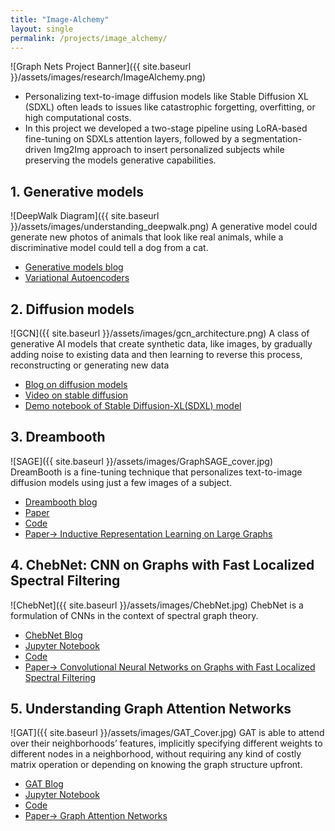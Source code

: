 ```yaml
---
title: "Image-Alchemy"
layout: single
permalink: /projects/image_alchemy/
---
```

![Graph Nets Project Banner]({{ site.baseurl }}/assets/images/research/ImageAlchemy.png)

- Personalizing text-to-image diffusion models like Stable Diffusion XL (SDXL) often leads to issues like catastrophic
forgetting, overfitting, or high computational costs.
- In this project we developed a two-stage pipeline using LoRA-based fine-tuning on SDXLs attention layers, followed by a segmentation-driven Img2Img
approach to insert personalized subjects while preserving the models generative capabilities.

## 1. Generative models
![DeepWalk Diagram]({{ site.baseurl }}/assets/images/understanding_deepwalk.png)
A generative model could generate new photos of animals that look like real animals, while a discriminative model could tell a dog from a cat.
- [Generative models blog](https://medium.com/@AIBites/generative-models-a-gentle-introduction-90e53d262ea1)
- [Variational Autoencoders](https://www.jeremyjordan.me/variational-autoencoders/)

## 2. Diffusion models
![GCN]({{ site.baseurl }}/assets/images/gcn_architecture.png)
A class of generative AI models that create synthetic data, like images, by gradually adding noise to existing data and then learning to reverse this process, reconstructing or generating new data
- [Blog on diffusion models](https://jalammar.github.io/illustrated-stable-diffusion/)
- [Video on stable diffusion](https://www.youtube.com/watch?v=H45lF4sUgiE)
- [Demo notebook of Stable Diffusion-XL(SDXL) model](https://colab.research.google.com/github/woctezuma/stable-diffusion-colab/blob/main/stable_diffusion.ipynb)

## 3. Dreambooth
![SAGE]({{ site.baseurl }}/assets/images/GraphSAGE_cover.jpg)
DreamBooth is a fine-tuning technique that personalizes text-to-image diffusion models using just a few images of a subject.
- [Dreambooth blog](https://dreambooth.github.io/)
- [Paper](https://arxiv.org/abs/2208.12242)
- [Code](https://github.com/huggingface/diffusers/tree/main/examples/dreambooth)
- [Paper-> Inductive Representation Learning on Large Graphs]([https://arxiv.org](https://arxiv.org/abs/1706.02216))

## 4. ChebNet: CNN on Graphs with Fast Localized Spectral Filtering
![ChebNet]({{ site.baseurl }}/assets/images/ChebNet.jpg)
ChebNet is a formulation of CNNs in the context of spectral graph theory.

- [ChebNet Blog](https://dsgiitr.com/blogs/chebnet/)
- [Jupyter Notebook](https://github.com/dsgiitr/graph_nets/blob/master/ChebNet/Chebnet_Blog%2BCode.ipynb)
- [Code](https://github.com/dsgiitr/graph_nets/blob/master/ChebNet/coarsening.py)
- [Paper-> Convolutional Neural Networks on Graphs with Fast Localized Spectral Filtering](https://arxiv.org/abs/1606.09375)

## 5. Understanding Graph Attention Networks
![GAT]({{ site.baseurl }}/assets/images/GAT_Cover.jpg)
GAT is able to attend over their neighborhoods’ features, implicitly specifying different weights to different nodes in a neighborhood, without requiring any kind of costly matrix operation or depending on knowing the graph structure upfront.

- [GAT Blog](https://dsgiitr.com/blogs/gat)
- [Jupyter Notebook](https://github.com/dsgiitr/graph_nets/blob/master/GAT/GAT_Blog%2BCode.ipynb)
- [Code](https://github.com/dsgiitr/graph_nets/blob/master/GAT/GAT_PyG.py)
- [Paper-> Graph Attention Networks](https://arxiv.org/abs/1710.10903)
